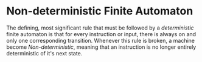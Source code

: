 # Non-deterministic Finite Automaton


The defining, most significant rule that must be followed by a *deterministic* finite automaton is that for every instruction or input, there is always on and only one corresponding transition. Whenever this rule is broken, a machine become *Non-deterministic*, meaning that an instruction is no longer entirely deterministic of it's next state.


